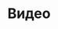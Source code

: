 ---
title: Видео
description: Видеоролики
image: "video.jpg"
style:
    background: "#2a9d8f"
    color: "#fff"
---